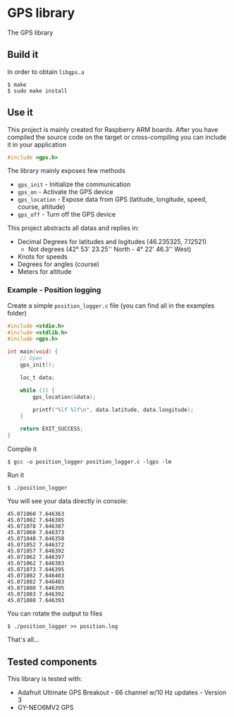 # GPS library

The GPS library

## Build it

In order to obtain `libgps.a`

```shell
$ make
$ sudo make install
```

## Use it

This project is mainly created for Raspberry ARM boards. After you have
compiled the source code on the target or cross-compiling you can include it
in your application

```c
#include <gps.h>
```

The library mainly exposes few methods

 * `gps_init` - Initialize the communication
 * `gps_on` - Activate the GPS device
 * `gps_location` - Expose data from GPS (latitude, longitude, speed, course, altitude)
 * `gps_off` - Turn off the GPS device

This project abstracts all datas and replies in:

 * Decimal Degrees for latitudes and logitudes (46.235325, 7.12521)
   * Not degrees (42° 53' 23.25'' North - 4° 22' 46.3'' West)
 * Knots for speeds
 * Degrees for angles (course)
 * Meters for altitude

### Example - Position logging

Create a simple `position_logger.c` file (you can find all in the examples folder)

```c
#include <stdio.h>
#include <stdlib.h>
#include <gps.h>

int main(void) {
    // Open
    gps_init();

    loc_t data;

    while (1) {
        gps_location(&data);

        printf("%lf %lf\n", data.latitude, data.longitude);
    }

    return EXIT_SUCCESS;
}
```

Compile it

```shell
$ gcc -o position_logger position_logger.c -lgps -lm
```

Run it

```shell
$ ./position_logger
```
You will see your data directly in console:

```shell
45.071060 7.646363
45.071082 7.646385
45.071078 7.646387
45.071060 7.646373
45.071048 7.646358
45.071052 7.646372
45.071057 7.646392
45.071062 7.646397
45.071062 7.646383
45.071073 7.646395
45.071082 7.646403
45.071082 7.646403
45.071080 7.646395
45.071083 7.646392
45.071088 7.646393
```

You can rotate the output to
files

```shell
$ ./position_logger >> position.log
```

That's all...

## Tested components

This library is tested with:

 * Adafruit Ultimate GPS Breakout - 66 channel w/10 Hz updates - Version 3
 * GY-NEO6MV2 GPS

